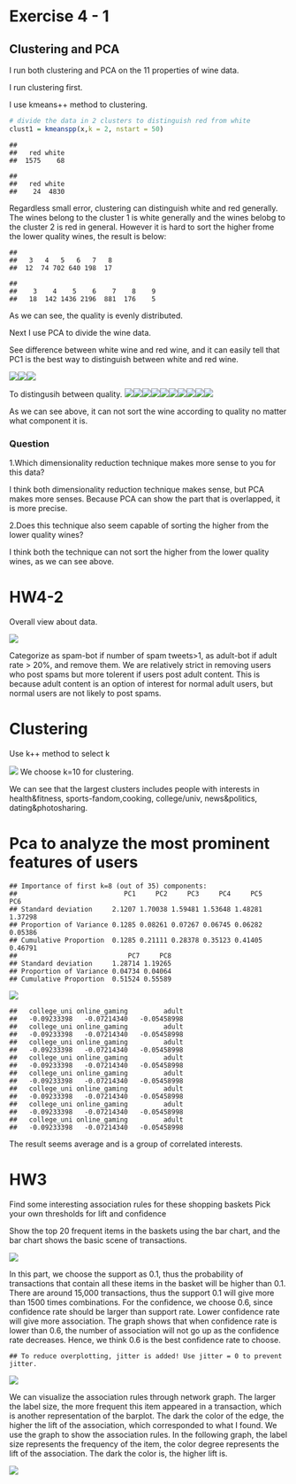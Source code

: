 Exercise 4 - 1
================

Clustering and PCA
------------------

I run both clustering and PCA on the 11 properties of wine data.

I run clustering first.

I use kmeans++ method to clustering.

``` r
# divide the data in 2 clusters to distinguish red from white
clust1 = kmeanspp(x,k = 2, nstart = 50)
```

    ## 
    ##   red white 
    ##  1575    68

    ## 
    ##   red white 
    ##    24  4830

Regardless small error, clustering can distinguish white and red generally. The wines belong to the cluster 1 is white generally and the wines belobg to the cluster 2 is red in general. However it is hard to sort the higher frome the lower quality wines, the result is below:

    ## 
    ##   3   4   5   6   7   8 
    ##  12  74 702 640 198  17

    ## 
    ##    3    4    5    6    7    8    9 
    ##   18  142 1436 2196  881  176    5

As we can see, the quality is evenly distributed.

Next I use PCA to divide the wine data.

See difference between white wine and red wine, and it can easily tell that PC1 is the best way to distinguish between white and red wine.

![](Exercise-4-1_files/figure-markdown_github/unnamed-chunk-7-1.png)![](Exercise-4-1_files/figure-markdown_github/unnamed-chunk-7-2.png)![](Exercise-4-1_files/figure-markdown_github/unnamed-chunk-7-3.png)

To distingusih between quality. ![](Exercise-4-1_files/figure-markdown_github/unnamed-chunk-8-1.png)![](Exercise-4-1_files/figure-markdown_github/unnamed-chunk-8-2.png)![](Exercise-4-1_files/figure-markdown_github/unnamed-chunk-8-3.png)![](Exercise-4-1_files/figure-markdown_github/unnamed-chunk-8-4.png)![](Exercise-4-1_files/figure-markdown_github/unnamed-chunk-8-5.png)![](Exercise-4-1_files/figure-markdown_github/unnamed-chunk-8-6.png)![](Exercise-4-1_files/figure-markdown_github/unnamed-chunk-8-7.png)![](Exercise-4-1_files/figure-markdown_github/unnamed-chunk-8-8.png)![](Exercise-4-1_files/figure-markdown_github/unnamed-chunk-8-9.png)![](Exercise-4-1_files/figure-markdown_github/unnamed-chunk-8-10.png)

As we can see above, it can not sort the wine according to quality no matter what component it is.

### Question

1.Which dimensionality reduction technique makes more sense to you for this data?

I think both dimensionality reduction technique makes sense, but PCA makes more senses. Because PCA can show the part that is overlapped, it is more precise.

2.Does this technique also seem capable of sorting the higher from the lower quality wines?

I think both the technique can not sort the higher from the lower quality wines, as we can see above.

HW4-2
================

Overall view about data.

![](unnamed-chunk-3-1.png) 

Categorize as spam-bot if number of spam tweets&gt;1, as adult-bot if adult rate &gt; 20%, and remove them. We are relatively strict in removing users who post spams but more tolerent if users post adult content. This is because adult content is an option of interest for normal adult users, but normal users are not likely to post spams.

Clustering
==========

Use k++ method to select k

![](unnamed-chunk-5-1.png) We choose k=10 for clustering.

We can see that the largest clusters includes people with interests in health&fitness, sports-fandom,cooking, college/univ, news&politics, dating&photosharing.

Pca to analyze the most prominent features of users
===================================================

    ## Importance of first k=8 (out of 35) components:
    ##                           PC1     PC2     PC3     PC4     PC5     PC6
    ## Standard deviation     2.1207 1.70038 1.59481 1.53648 1.48281 1.37298
    ## Proportion of Variance 0.1285 0.08261 0.07267 0.06745 0.06282 0.05386
    ## Cumulative Proportion  0.1285 0.21111 0.28378 0.35123 0.41405 0.46791
    ##                            PC7     PC8
    ## Standard deviation     1.28714 1.19265
    ## Proportion of Variance 0.04734 0.04064
    ## Cumulative Proportion  0.51524 0.55589

![](unnamed-chunk-7-1.png)

    ##   college_uni online_gaming         adult 
    ##   -0.09233398   -0.07214340   -0.05458998 
    ##   college_uni online_gaming         adult 
    ##   -0.09233398   -0.07214340   -0.05458998 
    ##   college_uni online_gaming         adult 
    ##   -0.09233398   -0.07214340   -0.05458998 
    ##   college_uni online_gaming         adult 
    ##   -0.09233398   -0.07214340   -0.05458998 
    ##   college_uni online_gaming         adult 
    ##   -0.09233398   -0.07214340   -0.05458998 
    ##   college_uni online_gaming         adult 
    ##   -0.09233398   -0.07214340   -0.05458998 
    ##   college_uni online_gaming         adult 
    ##   -0.09233398   -0.07214340   -0.05458998 
    ##   college_uni online_gaming         adult 
    ##   -0.09233398   -0.07214340   -0.05458998

The result seems average and is a group of correlated interests.

HW3
================

Find some interesting association rules for these shopping baskets Pick your own thresholds for lift and confidence

Show the top 20 frequent items in the baskets using the bar chart, and the bar chart shows the basic scene of transactions. 


![](figure-markdown_github/pressure-1.png)

In this part, we choose the support as 0.1, thus the probability of transactions that contain all these items in the basket will be higher than 0.1. There are around 15,000 transactions, thus the support 0.1 will give more than 1500 times combinations. For the confidence, we choose 0.6, since confidence rate should be larger than support rate. Lower confidence rate will give more association. The graph shows that when confidence rate is lower than 0.6, the number of association will not go up as the confidence rate decreases. Hence, we think 0.6 is the best confidence rate to choose.

    ## To reduce overplotting, jitter is added! Use jitter = 0 to prevent jitter.

![](figure-markdown_github/unnamed-chunk-5-1.png)

We can visualize the association rules through network graph. The larger the label size, the more frequent this item appeared in a transaction, which is another representation of the barplot. The dark the color of the edge, the higher the lift of the association, which corresponded to what I found. We use the graph to show the association rules. In the following graph, the label size represents the frequency of the item, the color degree represents the lift of the association. The dark the color is, the higher lift is.

![](figure-markdown_github/screenshot_003514.png)

